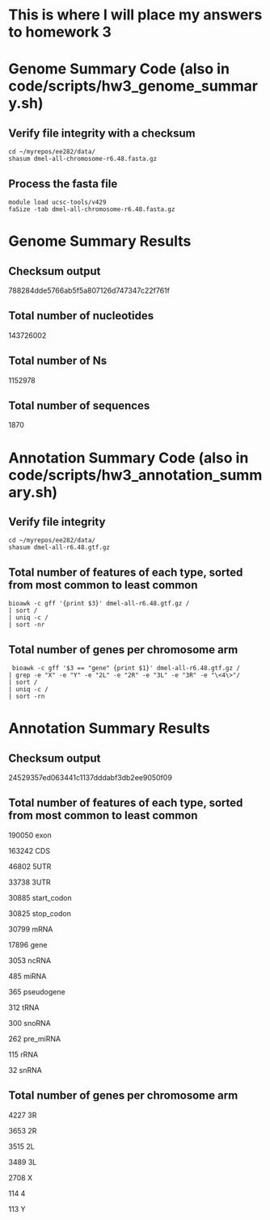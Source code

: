 # This is where I will place my answers to homework 3

# Genome Summary Code (also in code/scripts/hw3_genome_summary.sh)
## Verify file integrity with a checksum 

```
cd ~/myrepos/ee282/data/
shasum dmel-all-chromosome-r6.48.fasta.gz
```

## Process the fasta file 

```
module load ucsc-tools/v429
faSize -tab dmel-all-chromosome-r6.48.fasta.gz 
```

# Genome Summary Results 

## Checksum output
788284dde5766ab5f5a807126d747347c22f761f
## Total number of nucleotides
143726002
## Total number of Ns
1152978
## Total number of sequences
1870

# Annotation Summary Code (also in code/scripts/hw3_annotation_summary.sh)
## Verify file integrity

```
cd ~/myrepos/ee282/data/
shasum dmel-all-r6.48.gtf.gz
```

## Total number of features of each type, sorted from most common to least common

```
bioawk -c gff '{print $3}' dmel-all-r6.48.gtf.gz /
| sort /
| uniq -c /
| sort -nr
```

## Total number of genes per chromosome arm

```
 bioawk -c gff '$3 == "gene" {print $1}' dmel-all-r6.48.gtf.gz /
| grep -e "X" -e "Y" -e "2L" -e "2R" -e "3L" -e "3R" -e "\<4\>"/
| sort /
| uniq -c /
| sort -rn
```

# Annotation Summary Results
## Checksum output  
 24529357ed063441c1137dddabf3db2ee9050f09  
 
## Total number of features of each type, sorted from most common to least common
 190050 exon  

 163242 CDS  

  46802 5UTR  

  33738 3UTR  

  30885 start_codon  

  30825 stop_codon  

  30799 mRNA  

  17896 gene  

   3053 ncRNA  

   485 miRNA  

   365 pseudogene  

   312 tRNA  

   300 snoRNA  

   262 pre_miRNA 

   115 rRNA  

   32 snRNA  

## Total number of genes per chromosome arm
   4227 3R  

   3653 2R  

   3515 2L  

   3489 3L  

   2708 X  

   114 4  

   113 Y
